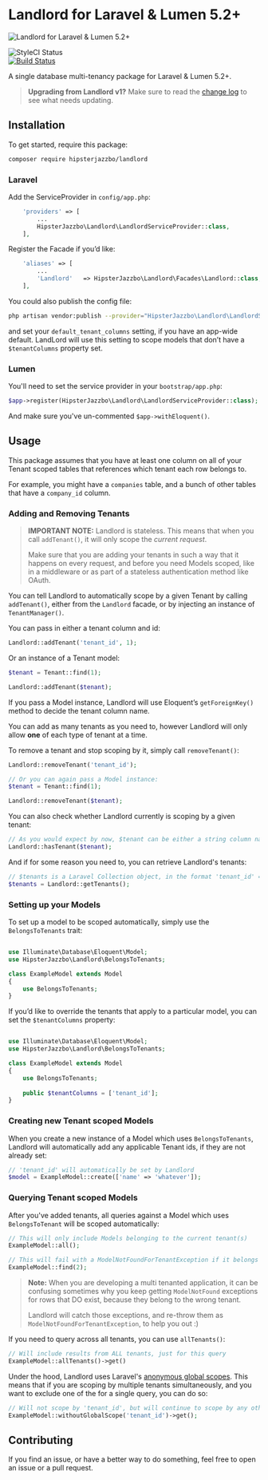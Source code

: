 # Landlord for Laravel & Lumen 5.2+

![Landlord for Laravel & Lumen 5.2+](readme-header.jpg)

![StyleCI Status](https://styleci.io/repos/49851417/shield?branch=v2.0-wip)  
[![Build Status](https://semaphoreci.com/api/v1/semlabs/landlord/branches/feature-hierachical-tenants/badge.svg)](https://semaphoreci.com/semlabs/landlord)

A single database multi-tenancy package for Laravel & Lumen 5.2+.

> **Upgrading from Landlord v1?** Make sure to read the [change log](CHANGELOG.md) to see what needs updating.

## Installation

To get started, require this package:

```bash
composer require hipsterjazzbo/landlord
```

### Laravel

Add the ServiceProvider in `config/app.php`:

```php
    'providers' => [
        ...
        HipsterJazzbo\Landlord\LandlordServiceProvider::class,
    ],
```

Register the Facade if you’d like:

```php
    'aliases' => [
        ...
        'Landlord'   => HipsterJazzbo\Landlord\Facades\Landlord::class,
    ],
```

You could also publish the config file:

```bash
php artisan vendor:publish --provider="HipsterJazzbo\Landlord\LandlordServiceProvider"
```

and set your `default_tenant_columns` setting, if you have an app-wide default. LandLord will use this setting to scope models that don’t have a `$tenantColumns` property set.

### Lumen

You'll need to set the service provider in your `bootstrap/app.php`:

```php
$app->register(HipsterJazzbo\Landlord\LandlordServiceProvider::class);
```

And make sure you've un-commented `$app->withEloquent()`.

## Usage

This package assumes that you have at least one column on all of your Tenant scoped tables that references which tenant each row belongs to.

For example, you might have a `companies` table, and a bunch of other tables that have a `company_id` column.

### Adding and Removing Tenants

> **IMPORTANT NOTE:** Landlord is stateless. This means that when you call `addTenant()`, it will only scope the *current request*.
> 
> Make sure that you are adding your tenants in such a way that it happens on every request, and before you need Models scoped, like in a middleware or as part of a stateless authentication method like OAuth.

You can tell Landlord to automatically scope by a given Tenant by calling `addTenant()`, either from the `Landlord` facade, or by injecting an instance of `TenantManager()`.

You can pass in either a tenant column and id:

```php
Landlord::addTenant('tenant_id', 1);
```

Or an instance of a Tenant model:

```php
$tenant = Tenant::find(1);

Landlord::addTenant($tenant);
```

If you pass a Model instance, Landlord will use Eloquent’s `getForeignKey()` method to decide the tenant column name.

You can add as many tenants as you need to, however Landlord will only allow **one** of each type of tenant at a time.

To remove a tenant and stop scoping by it, simply call `removeTenant()`:

```php
Landlord::removeTenant('tenant_id');

// Or you can again pass a Model instance:
$tenant = Tenant::find(1);

Landlord::removeTenant($tenant);
```

You can also check whether Landlord currently is scoping by a given tenant:

```php
// As you would expect by now, $tenant can be either a string column name or a Model instance
Landlord::hasTenant($tenant);
```

And if for some reason you need to, you can retrieve Landlord's tenants:

```php
// $tenants is a Laravel Collection object, in the format 'tenant_id' => 1
$tenants = Landlord::getTenants();
```

### Setting up your Models

To set up a model to be scoped automatically, simply use the `BelongsToTenants` trait:

```php

use Illuminate\Database\Eloquent\Model;
use HipsterJazzbo\Landlord\BelongsToTenants;

class ExampleModel extends Model
{
    use BelongsToTenants;
}
```

If you’d like to override the tenants that apply to a particular model, you can set the `$tenantColumns` property:

```php

use Illuminate\Database\Eloquent\Model;
use HipsterJazzbo\Landlord\BelongsToTenants;

class ExampleModel extends Model
{
    use BelongsToTenants;
    
    public $tenantColumns = ['tenant_id'];
}
```

### Creating new Tenant scoped Models

When you create a new instance of a Model which uses `BelongsToTenants`, Landlord will automatically add any applicable Tenant ids, if they are not already set:

```php
// 'tenant_id' will automatically be set by Landlord
$model = ExampleModel::create(['name' => 'whatever']);
```

### Querying Tenant scoped Models

After you've added tenants, all queries against a Model which uses `BelongsToTenant` will be scoped automatically:

```php
// This will only include Models belonging to the current tenant(s)
ExampleModel::all();

// This will fail with a ModelNotFoundForTenantException if it belongs to the wrong tenant
ExampleModel::find(2);
```

> **Note:** When you are developing a multi tenanted application, it can be confusing sometimes why you keep getting `ModelNotFound` exceptions for rows that DO exist, because they belong to the wrong tenant.
>
> Landlord will catch those exceptions, and re-throw them as `ModelNotFoundForTenantException`, to help you out :)

If you need to query across all tenants, you can use `allTenants()`:

```php
// Will include results from ALL tenants, just for this query
ExampleModel::allTenants()->get()
```

Under the hood, Landlord uses Laravel's [anonymous global scopes](https://laravel.com/docs/5.3/eloquent#global-scopes). This means that if you are scoping by multiple tenants simultaneously, and you want to exclude one of the for a single query, you can do so:

```php
// Will not scope by 'tenant_id', but will continue to scope by any other tenants that have been set
ExampleModel::withoutGlobalScope('tenant_id')->get();
```


## Contributing

If you find an issue, or have a better way to do something, feel free to open an issue or a pull request.

